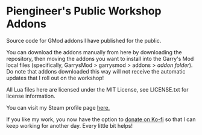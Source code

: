 # Piengineer's Public Workshop Addons
Source code for GMod addons I have published for the public.

You can download the addons manually from here by downloading the repository, then moving the addons
you want to install into the Garry's Mod local files (specifically, GarrysMod > garrysmod > addons >
*addon folder*). Do note that addons downloaded this way will not receive the automatic updates that
I roll out on the workshop!

All Lua files here are licensed under the MIT License, see LICENSE.txt for license information.

You can visit my Steam profile page [here.](https://steamcommunity.com/id/RandomTNT12/)

If you like my work, you now have the option to [donate on Ko-fi](https://ko-fi.com/randomtnt12) so
that I can keep working for another day. Every little bit helps!
